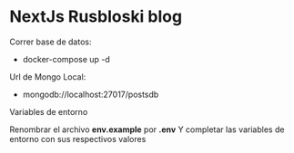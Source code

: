 # NextJs Rusbloski blog

Correr base de datos:

- docker-compose up -d

Url de Mongo Local:

- mongodb://localhost:27017/postsdb

Variables de entorno

Renombrar el archivo __env.example__ por __.env__ Y completar las variables de entorno con sus respectivos valores